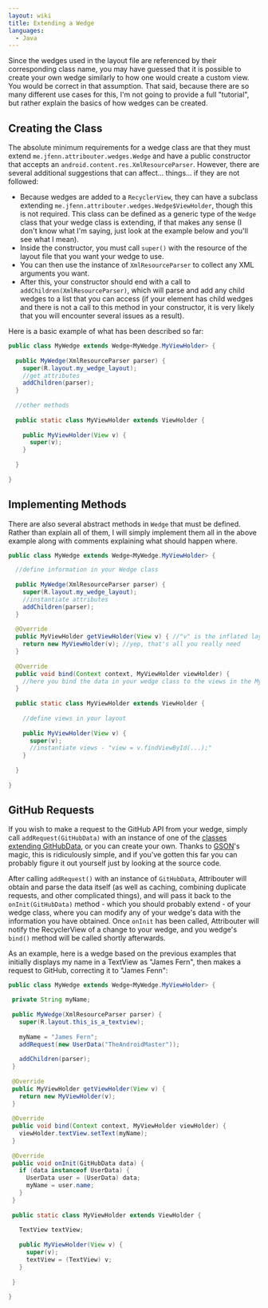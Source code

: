 ```yaml
---
layout: wiki
title: Extending a Wedge
languages:
  - Java
---
```


Since the wedges used in the layout file are referenced by their corresponding class name, you may have guessed that it is possible to create your own wedge similarly to how one would create a custom view. You would be correct in that assumption. That said, because there are so many different use cases for this, I'm not going to provide a full "tutorial", but rather explain the basics of how wedges can be created.

## Creating the Class

The absolute minimum requirements for a wedge class are that they must extend `me.jfenn.attribouter.wedges.Wedge` and have a public constructor that accepts an `android.content.res.XmlResourceParser`. However, there are several additional suggestions that can affect... things... if they are not followed:

- Because wedges are added to a `RecyclerView`, they can have a subclass extending `me.jfenn.attribouter.wedges.Wedge$ViewHolder`, though this is not required. This class can be defined as a generic type of the `Wedge` class that your wedge class is extending, if that makes any sense (I don't know what I'm saying, just look at the example below and you'll see what I mean).
- Inside the constructor, you must call `super()` with the resource of the layout file that you want your wedge to use. 
- You can then use the instance of `XmlResourceParser` to collect any XML arguments you want. 
- After this, your constructor should end with a call to `addChildren(XmlResourceParser)`, which will parse and add any child wedges to a list that you can access (if your element has child wedges and there is not a call to this method in your constructor, it is very likely that you will encounter several issues as a result). 

Here is a basic example of what has been described so far:

```java
public class MyWedge extends Wedge<MyWedge.MyViewHolder> {
  
  public MyWedge(XmlResourceParser parser) {
    super(R.layout.my_wedge_layout);
    //get attributes
    addChildren(parser);
  }
  
  //other methods
  
  public static class MyViewHolder extends ViewHolder {
  
    public MyViewHolder(View v) {
      super(v);
    }
  
  }
  
}
```

## Implementing Methods

There are also several abstract methods in `Wedge` that must be defined. Rather than explain all of them, I will simply implement them all in the above example along with comments explaining what should happen where.

```java
public class MyWedge extends Wedge<MyWedge.MyViewHolder> {

  //define information in your Wedge class
  
  public MyWedge(XmlResourceParser parser) {
    super(R.layout.my_wedge_layout);
    //instantiate attributes
    addChildren(parser);
  }
  
  @Override
  public MyViewHolder getViewHolder(View v) { //"v" is the inflated layout file that you passed the resource of in your call to super()
    return new MyViewHolder(v); //yep, that's all you really need
  }
  
  @Override
  public void bind(Context context, MyViewHolder viewHolder) {
    //here you bind the data in your wedge class to the views in the MyViewHolder instance
  }
  
  public static class MyViewHolder extends ViewHolder {
  
    //define views in your layout
  
    public MyViewHolder(View v) {
      super(v);
      //instantiate views - "view = v.findViewById(...);"
    }
  
  }
  
}
```

## GitHub Requests

If you wish to make a request to the GitHub API from your wedge, simply call `addRequest(GitHubData)` with an instance of one of the [classes extending GitHubData](../tree/master/attribouter/src/main/java/me/jfenn/attribouter/data/github/), or you can create your own. Thanks to [GSON](https://github.com/google/gson)'s magic, this is ridiculously simple, and if you've gotten this far you can probably figure it out yourself just by looking at the source code.

After calling `addRequest()` with an instance of `GitHubData`, Attribouter will obtain and parse the data itself (as well as caching, combining duplicate requests, and other complicated things), and will pass it back to the `onInit(GitHubData)` method - which you should probably extend - of your wedge class, where you can modify any of your wedge's data with the information you have obtained. Once `onInit` has been called, Attribouter will notify the RecyclerView of a change to your wedge, and you wedge's `bind()` method will be called shortly afterwards.

 As an example, here is a wedge based on the previous examples that initially displays my name in a TextView as "James Fern", then makes a request to GitHub, correcting it to "James Fenn":
 
 ```java
public class MyWedge extends Wedge<MyWedge.MyViewHolder> {

  private String myName;
  
  public MyWedge(XmlResourceParser parser) {
    super(R.layout.this_is_a_textview);
    
    myName = "James Fern";
    addRequest(new UserData("TheAndroidMaster"));
    
    addChildren(parser);
  }
  
  @Override
  public MyViewHolder getViewHolder(View v) {
    return new MyViewHolder(v);
  }
  
  @Override
  public void bind(Context context, MyViewHolder viewHolder) {
    viewHolder.textView.setText(myName);
  }
  
  @Override
  public void onInit(GitHubData data) {
    if (data instanceof UserData) {
      UserData user = (UserData) data;
      myName = user.name;
    }
  }
  
  public static class MyViewHolder extends ViewHolder {
  
    TextView textView;
  
    public MyViewHolder(View v) {
      super(v);
      textView = (TextView) v;
    }
  
  }
  
}
```
